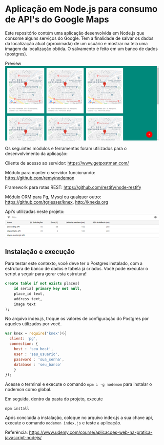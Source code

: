 # Aplicação em Node.js para consumo de API's do Google Maps 
Este repositório contém uma aplicação desenvolvida em Node.js que consome alguns serviços do Google. Tem a finalidade de salvar os dados da localização atual (aproximada) de um usuário e mostrar na tela uma imagem da localização obtida.
O salvamento é feito em um banco de dados (postgres).

Preview
![alt text](https://github.com/Douglas-de-Freitas/node-maps/blob/master/img/sistema.PNG?raw=true)

Os seguintes módulos e ferramentas foram utilizados para o desenvolvimento da aplicação:

Cliente de acesso ao servidor: https://www.getpostman.com/

Módulo para manter o servidor funcionando: https://github.com/remy/nodemon

Framework para rotas REST: https://github.com/restify/node-restify

Módulo ORM para Pg, Mysql ou qualquer outro: https://github.com/tgriesser/knex, http://knexjs.org

Api's utilizadas neste projeto:
![alt text](https://github.com/Douglas-de-Freitas/node-maps/blob/master/img/apis.PNG?raw=true)

## Instalação e execução

Para testar este contexto, você deve ter o Postgres instalado, com a estrutura de banco de dados e tabela já criados. Você pode executar o script a seguir para gerar esta estrutura!

```sql
create table if not exists places(
	id serial primary key not null,
	place_id text,
	address text,
	image text
);
```

No arquivo index.js, troque os valores de configuração do Postgres por aqueles utilizados por você.

```javascript
var knex = require('knex')({
  client: 'pg',
  connection: {
    host : 'seu_host',
    user : 'seu_usuario',
    password : 'sua_senha',
    database : 'seu_banco'
    }
});
```

Acesse o terminal e execute o comando `npm i -g nodemon` para instalar o nodemon como global.

Em seguida, dentro da pasta do projeto, execute

```
npm install
```

Após concluída a instalação, coloque no arquivo index.js a sua chave api, execute o comando `nodemon index.js` e teste a aplicação.

Referência: https://www.udemy.com/course/aplicacoes-web-na-pratica-javascript-nodejs/
